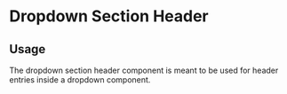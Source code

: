 # Dropdown Section Header

<!-- STORY -->

## Usage

The dropdown section header component is meant to be used for header entries inside a dropdown component.
